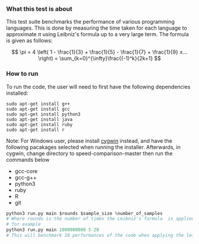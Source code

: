 ### What this test is about
This test suite benchmarks the performance of various programming languages. This is done by measuring the time taken for each language to approximate $\pi$ using Leibniz's formula up to a very large term.
The formula is given as follows:

$$
\pi = 4 \left( 1 - \frac{1}{3} + \frac{1}{5} - \frac{1}{7} + \frac{1}{9} ±... \right) = \sum_{k=0}^{\infty}\frac{(-1)^k}{2k+1}
$$

### How to run
To run the code, the user will need to first have the following dependencies installed:
```
sudo apt-get install g++
sudo apt-get install gcc
sudo apt-get install python3
sudo apt-get install java
sudo apt-get install ruby
sudo apt-get install r
```

Note: For Windows user, please install <a href="https://cygwin.com/">cygwin</a> instead, and have the following pacakages selected when running the installer. Afterwards, in cygwin, change directory to speed-comparison-master then run the commands below
* gcc-core
* gcc-g++
* python3
* ruby
* R
* git

```python
python3 run.py main $rounds $sample_size %number_of_samples
# Where rounds is the number of times the Leibniz's formula  is applied and sample_size the number of trials to perform for each sample
# for example
python3 run.py main 1000000000 5 20
# This will benchmark 10 performances of the code when applying the leibniz formula a billion times
```